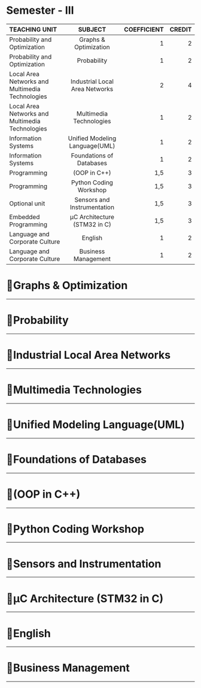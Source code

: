 # Semester - Ⅲ
| TEACHING UNIT                | SUBJECT                      | COEFFICIENT |CREDIT    |
|:--------                     |:--------:                    | --------:   |--------: |
| Probability and Optimization                 | Graphs & Optimization                     |     1  |    2 |
| Probability and Optimization                 | Probability                     |     1  |   2 |
| Local Area Networks and Multimedia Technologies                     | Industrial Local Area Networks  |     2    |    4 |
| Local Area Networks and Multimedia Technologies                     | 	Multimedia Technologies         |     1    |    2 |   
| Information Systems        | Unified Modeling Language(UML)             |    1    |    2 |
| Information Systems        | 	Foundations of Databases          |     1  |    2 |
| Programming    |  (OOP in C++)  |     1,5  |    3 |
| Programming    | Python Coding Workshop           |     1,5  |    3 |
| Optional unit | 	Sensors and Instrumentation                     |     1,5    |   3 |
| Embedded Programming | µC Architecture (STM32 in C)     |     1,5    |    3 |
| Language and Corporate Culture  | English    |     1    |    2 |
| Language and Corporate Culture  | 	Business Management    |     1    |    2 |


# 📖Graphs & Optimization

---

# 📖Probability  

---

# 📖Industrial Local Area Networks

---

# 📖Multimedia Technologies

---

# 📖Unified Modeling Language(UML) 

---

# 📖Foundations of Databases  

---

# 📖(OOP in C++)

---

# 📖Python Coding Workshop 

---

# 📖Sensors and Instrumentation 

---

# 📖µC Architecture (STM32 in C)

---

# 📖English

---

# 📖Business Management

---